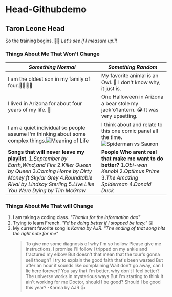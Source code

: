 # Head-Githubdemo
## Taron Leone Head
So the training begins. :weight_lifting_man: *Let's see if I measure up!!!*

### Things About Me That Won't Change

|*Something Normal* | *Something Random*|
|-----------------|-----------------|
|I am the oldest son in my family of four.:family_man_woman_boy_boy:| My favorite animal is an Owl. :owl: I don't know why, it just is.|
|I lived in Arizona for about four years of my life. :snake: | One Halloween in Arizona a bear stole my jack'o'lantern. :sob: It was very upsetting.|
|I am a quiet individual so people assume I'm thinking about some complex things.![Meaning of Life](https://hackspirit.com/wp-content/uploads/2018/04/quote-6.png)| I think about and relate to this one comic panel all the time.![Spiderman vs Sauron](https://i.kym-cdn.com/photos/images/original/001/125/992/944.jpg)|
|**Songs that will never leave my playlist**. 1.*September by Earth,Wind,and Fire* 2.*Killer Queen by Queen* 3.*Coming Home by Dirty Money ft Skylar Grey* 4.*Roundtable Rival by Lindsay Sterling* 5.*Live Like You Were Dying by Tim McGraw*|**People Who arent real that make me want to do better?** 1.*Obi-wan Kenobi* 2.*Optimus Prime* 3.*The Amazing Spiderman* 4.*Donald Duck*|

### Things About Me That will Change 
1. I am taking a coding class. *"Thanks for the information dad"*
2. Trying to learn French. *"I'd be doing better if I stopped be lazy."* :disappointed:
3. My current favorite song is _*Karma by AJR*_. *"The ending of that song hits the right note for me"*
    >To give me some diagnosis of why I'm so hollow
Please give me instructions, I promise I'll follow
I tripped on my ankle and fractured my elbow
But doesn't that mean that the tour's gonna sell though?
I try to explain the good faith that's been wasted
But after an hour it sounds like complaining
Wait don't go away, can I lie here forever?
You say that I'm better, why don't I feel better?
The universe works in mysterious ways
But I'm starting to think it ain't working for me
Doctor, should I be good?
Should I be good this year? -Karma by AJR :+1:


